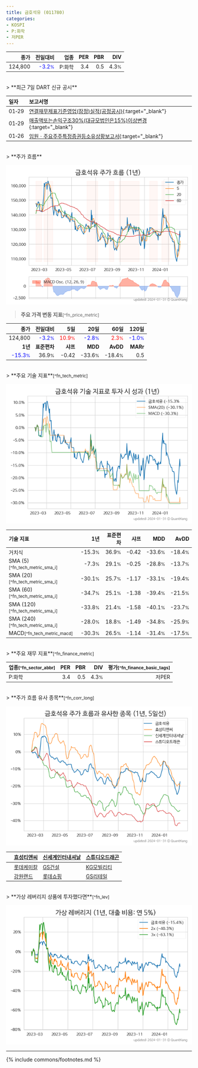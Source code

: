 ```yaml
---
title: 금호석유 (011780)
categories:
- KOSPI
- P:화학
- 저PER
---
```

| **종가** | **전일대비** | **업종** | **PER** | **PBR** | **DIV** |
| -------: | -----------: | -------: | ------: | ------: | ------: |
| 124,800 | <span style="color: blue">-3.2<small>%</small></span> | P:화학 | 3.4 | 0.5 | 4.3<small>%</small> |

<!-- more -->

<br>
> **최근 7일 DART 신규 공시**<a id="dart"></a>


| **일자** | **보고서명** |
| :--------- | :----------- |
| 01&#x2011;29 | [연결재무제표기준영업(잠정)실적(공정공시)](https://dart.fss.or.kr/dsaf001/main.do?rcpNo=20240129800535){:target="_blank"} |
| 01&#x2011;29 | [매출액또는손익구조30%(대규모법인은15%)이상변경](https://dart.fss.or.kr/dsaf001/main.do?rcpNo=20240129800522){:target="_blank"} |
| 01&#x2011;26 | [임원ㆍ주요주주특정증권등소유상황보고서](https://dart.fss.or.kr/dsaf001/main.do?rcpNo=20240126000490){:target="_blank"} |

<br>
> **주가 흐름**<a id="price"></a>

![011780](/stock/images/011780.png)

> **주요 가격 변동 지표**<small>[^fn_price_metric]</small>

| **종가** | **전일대비** | **5일** | **20일** | **60일** | **120일** |
| -------: | -----------: | ------: | -------: | -------: | --------: |
| 124,800 | <span style="color: blue">-3.2<small>%</small></span> | <span style="color: red">10.9<small>%</small></span> | <span style="color: blue">-2.8<small>%</small></span> | <span style="color: red">2.3<small>%</small></span> | <span style="color: blue">-1.0<small>%</small></span> |
| **1년** | **표준편차** | **샤프** | **MDD** | **AvDD** | **MARr** |
| <span style="color: blue">-15.3<small>%</small></span> | 36.9<small>%</small> | -0.42 | -33.6<small>%</small> | -18.4<small>%</small> | 0.5 |

<br>
> **주요 기술 지표**<small>[^fn_tech_metric]</small>


![011780](/stock/images/011780_tech.png)

| **기술 지표** | **1년** | **표준편차** | **샤프** | **MDD** | **AvDD** |
| :------------ | ------: | -----------: | -------: | ------: | -------: |
| 거치식 | -15.3<small>%</small> | 36.9<small>%</small> | -0.42 | -33.6<small>%</small> | -18.4<small>%</small> |
| SMA (5)<small>[^fn_tech_metric_sma_i]</small> | -7.3<small>%</small> | 29.1<small>%</small> | -0.25 | -28.8<small>%</small> | -13.7<small>%</small> |
| SMA (20)<small>[^fn_tech_metric_sma_i]</small> | -30.1<small>%</small> | 25.7<small>%</small> | -1.17 | -33.1<small>%</small> | -19.4<small>%</small> |
| SMA (60)<small>[^fn_tech_metric_sma_i]</small> | -34.7<small>%</small> | 25.1<small>%</small> | -1.38 | -39.4<small>%</small> | -21.5<small>%</small> |
| SMA (120)<small>[^fn_tech_metric_sma_i]</small> | -33.8<small>%</small> | 21.4<small>%</small> | -1.58 | -40.1<small>%</small> | -23.7<small>%</small> |
| SMA (240)<small>[^fn_tech_metric_sma_i]</small> | -28.0<small>%</small> | 18.8<small>%</small> | -1.49 | -34.8<small>%</small> | -25.9<small>%</small> |
| MACD<small>[^fn_tech_metric_macd]</small> | -30.3<small>%</small> | 26.5<small>%</small> | -1.14 | -31.4<small>%</small> | -17.5<small>%</small> |

<br>
> **주요 재무 지표**<small>[^fn_finance_metric]</small>

| **업종**<small>[^fn_sector_abbr]</small> | **PER** | **PBR** | **DIV** | **평가**<small>[^fn_finance_basic_tags]</small> |
| :--------------------------------------- | ------: | ------: | ------: | ----------------------------------------------: |
| P:화학 | 3.4 | 0.5 | 4.3<small>%</small> | 저PER |

<br>
> **주가 흐름 유사 종목**<a id="corr"></a><small>[^fn_corr_long]</small>

![011780](/stock/images/011780_corr.png)

|    | [효성티앤씨](/298020/) | [신세계인터내셔날](/031430/) | [스튜디오드래곤](/253450/) |
| :- | :------------------------------------- | :------------------------------------- | :--------------------------------------|
|    | [롯데케미칼](/011170/) | [GS건설](/006360/) | [KG모빌리티](/003620/) |
|    | [강원랜드](/035250/) | [롯데쇼핑](/023530/) | [GS리테일](/007070/) |

<br>
> **가상 레버리지 상품에 투자했다면**<a id="2x"></a><small>[^fn_lev]</small>

![011780](/stock/images/011780_2x.png)

---
{% include commons/footnotes.md %}